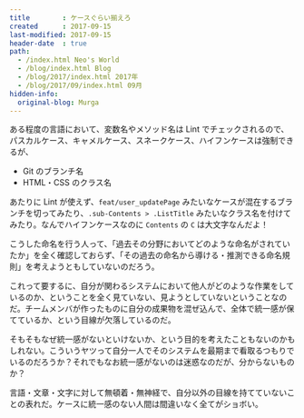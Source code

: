 ```yaml
---
title        : ケースぐらい揃えろ
created      : 2017-09-15
last-modified: 2017-09-15
header-date  : true
path:
  - /index.html Neo's World
  - /blog/index.html Blog
  - /blog/2017/index.html 2017年
  - /blog/2017/09/index.html 09月
hidden-info:
  original-blog: Murga
---
```


ある程度の言語において、変数名やメソッド名は Lint でチェックされるので、パスカルケース、キャメルケース、スネークケース、ハイフンケースは強制できるが、

- Git のブランチ名
- HTML・CSS のクラス名

あたりに Lint が使えず、`feat/user_updatePage` みたいなケースが混在するブランチを切ってみたり、`.sub-Contents > .ListTitle` みたいなクラス名を付けてみたり。なんでハイフンケースなのに `Contents` の `C` は大文字なんだよ！

こうした命名を行う人って、「過去その分野においてどのような命名がされていたか」を全く確認しておらず、「その過去の命名から導ける・推測できる命名規則」を考えようともしていないのだろう。

これって要するに、自分が関わるシステムにおいて他人がどのような作業をしているのか、ということを全く見ていない、見ようとしていないということなのだ。チームメンバが作ったものに自分の成果物を混ぜ込んで、全体で統一感が保てているか、という目線が欠落しているのだ。

そもそもなぜ統一感がないといけないか、という目的を考えたこともないのかもしれない。こういうヤツって自分一人でそのシステムを最期まで看取るつもりでいるのだろうか？それでもなお統一感がないのは迷惑なのだが、分からないものか？

言語・文章・文字に対して無頓着・無神経で、自分以外の目線を持てていないことの表れだ。ケースに統一感のない人間は間違いなく全てがショボい。
